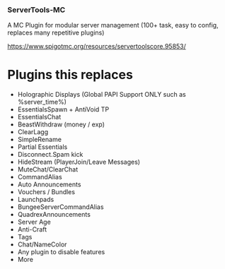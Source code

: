 ### ServerTools-MC
A MC Plugin for modular server management (100+ task, easy to config, replaces many repetitive plugins)

https://www.spigotmc.org/resources/servertoolscore.95853/

# Plugins this replaces
 - Holographic Displays (Global PAPI Support ONLY such as %server_time%)
 - EssentialsSpawn + AntiVoid TP
 - EssentialsChat
 - BeastWithdraw (money / exp)
 - ClearLagg
 - SimpleRename
 - Partial Essentials
 - Disconnect.Spam kick
 - HideStream (PlayerJoin/Leave Messages)
 - MuteChat/ClearChat
 - CommandAlias
 - Auto Announcements
 - Vouchers / Bundles
 - Launchpads
 - BungeeServerCommandAlias
 - QuadrexAnnouncements
 - Server Age
 - Anti-Craft
 - Tags
 - Chat/NameColor
 - Any plugin to disable features
 - More
